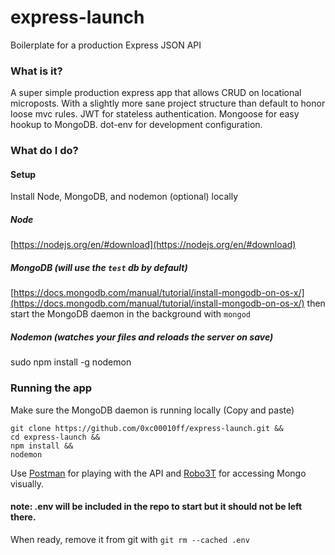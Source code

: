 # express-launch
Boilerplate for a production Express JSON API

### What is it?
A super simple production express app that allows CRUD on locational microposts. 
With a slightly more sane project structure than default to honor loose mvc rules. 
JWT for stateless authentication. Mongoose for easy hookup to MongoDB. dot-env for development configuration.

### What do I do?
#### Setup
Install Node, MongoDB, and nodemon (optional) locally

##### Node
[https://nodejs.org/en/#download](https://nodejs.org/en/#download)

##### MongoDB (will use the `test` db by default)
[https://docs.mongodb.com/manual/tutorial/install-mongodb-on-os-x/](https://docs.mongodb.com/manual/tutorial/install-mongodb-on-os-x/)
then start the MongoDB daemon in the background with `mongod`

##### Nodemon (watches your files and reloads the server on save)
sudo npm install -g nodemon

### Running the app
Make sure the MongoDB daemon is running locally
(Copy and paste)
```
git clone https://github.com/0xc00010ff/express-launch.git &&
cd express-launch &&
npm install &&
nodemon
```

Use [Postman](https://www.getpostman.com/) for playing with the API and [Robo3T](https://robomongo.org/) for accessing Mongo visually.

#### note: .env will be included in the repo to start but it should not be left there. 
When ready, remove it from git with `git rm --cached .env`
